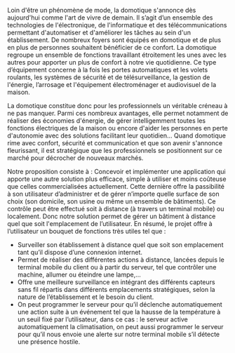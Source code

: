 Loin d'être un phénomène de mode, la domotique s'annonce dès aujourd'hui comme l'art de
vivre de demain. Il s’agit d’un ensemble des technologies de l'électronique, de l'informatique et
des télécommunications permettant d'automatiser et d'améliorer les tâches au sein d'un
établissement. De nombreux foyers sont équipés en domotique et de plus en plus de personnes
souhaitent bénéficier de ce confort. La domotique regroupe un ensemble de fonctions travaillant
étroitement les unes avec les autres pour apporter un plus de confort à notre vie quotidienne. Ce
type d’équipement concerne à la fois les portes automatiques et les volets roulants, les systèmes de
sécurité et de télésurveillance, la gestion de l'énergie, l’arrosage et l'équipement électroménager et
audiovisuel de la maison.

La domotique constitue donc pour les professionnels un véritable créneau à ne pas
manquer. Parmi ces nombreux avantages, elle permet notamment de réaliser des économies
d'énergie, de gérer intelligemment toutes les fonctions électriques de la maison ou encore d'aider les
personnes en perte d'autonomie avec des solutions facilitant leur quotidien… Quand domotique rime
avec confort, sécurité et communication et que son avenir s'annonce fleurissant, il est stratégique
que les professionnels se positionnent sur ce marché pour décrocher de nouveaux marchés.

Notre proposition consiste à : Concevoir et implémenter une application qui apporte une autre
solution plus efficace, simple à utiliser et moins coûteuse que celles commercialisées actuellement.
Cette dernière offre la passibilité à son utilisateur d’administrer et de gérer n’importe quelle surface
de son choix (son domicile, son usine ou même un ensemble de bâtiments). Ce contrôle peut être
effectué soit à distance (à travers un terminal mobile) ou localement. Donc notre solution permet de
gérer un bâtiment à distance quel que soit l'emplacement de l’utilisateur.
En résumé, le projet offre à l’utilisateur un bouquet de fonctions très utiles tel que :
- Surveiller son établissement à distance quel que soit son emplacement tant qu’il dispose
d’une connexion internet.
- Permet de réaliser des différentes actions à distance, lancées depuis le terminal mobile du
client ou à partir du serveur, tel que contrôler une machine, allumer ou éteindre une
lampe,…
- Offre une meilleure surveillance en intégrant des différents capteurs sans fil répartis dans
différents emplacements stratégiques, selon la nature de l’établissement et le besoin du
client.
- On peut programmer le serveur pour qu’il déclenche automatiquement une action suite à un
événement tel que la hausse de la température à un seuil fixé par l’utilisateur, dans ce cas : le
serveur active automatiquement la climatisation, on peut aussi programmer le serveur pour
qu’il nous envoie une alerte sur notre terminal mobile s’il détecte une présence hostile.
